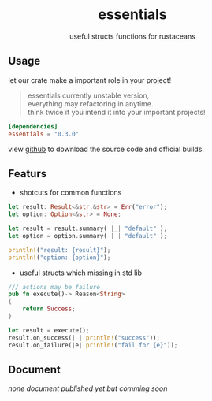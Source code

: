 # <center>essentials</center>
<center>useful structs functions for rustaceans</center>


## Usage
let our crate make a important role in your project!  
> essentials currently unstable version,  
> everything may refactoring in anytime.  
> think twice if you intend it into your important projects!  
```toml
[dependencies]
essentials = "0.3.0"
````
view [github](https://github.com/Nishikigii/essentials.rs) to download the source code and official builds.

## Featurs
- shotcuts for common functions
```rust
let result: Result<&str,&str> = Err("error");
let option: Option<&str> = None;

let result = result.summary( |_| "default" );
let option = option.summary( | | "default" );

println!("result: {result}");
println!("option: {option}");
```
- useful structs which missing in std lib
```rust
/// actions may be failure
pub fn execute()-> Reason<String>
{
    return Success;
}

let result = execute();
result.on_success(| | println!("success"));
result.on_failure(|e| println!("fail for {e}"));
```

## Document
*none document published yet but comming soon*